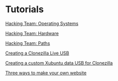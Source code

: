 <main>

# Tutorials

[Hacking Team: Operating Systems](hacking-team-operating-systems)

[Hacking Team: Hardware](hacking-team-hardware)

[Hacking Team: Paths](hacking-team-paths)

[Creating a Clonezilla Live USB](clonezilla-live-usb)

[Creating a custom Xubuntu data USB for Clonezilla](xubuntu-data-usb)

[Three ways to make your own website](make-your-own-website)

</main>
